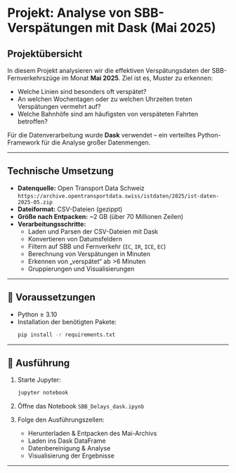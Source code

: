 # Projekt: Analyse von SBB-Verspätungen mit Dask (Mai 2025)

## Projektübersicht

In diesem Projekt analysieren wir die effektiven Verspätungsdaten der SBB-Fernverkehrszüge im Monat **Mai 2025**. Ziel ist es, Muster zu erkennen: 
- Welche Linien sind besonders oft verspätet?
- An welchen Wochentagen oder zu welchen Uhrzeiten treten Verspätungen vermehrt auf?
- Welche Bahnhöfe sind am häufigsten von verspäteten Fahrten betroffen?

Für die Datenverarbeitung wurde **Dask** verwendet – ein verteiltes Python-Framework für die Analyse großer Datenmengen.

---

## Technische Umsetzung

- **Datenquelle:** Open Transport Data Schweiz  
  `https://archive.opentransportdata.swiss/istdaten/2025/ist-daten-2025-05.zip`
- **Dateiformat:** CSV-Dateien (gezippt)
- **Größe nach Entpacken:** ~2 GB (über 70 Millionen Zeilen)
- **Verarbeitungsschritte:**
  - Laden und Parsen der CSV-Dateien mit Dask
  - Konvertieren von Datumsfeldern
  - Filtern auf SBB und Fernverkehr (`IC`, `IR`, `ICE`, `EC`)
  - Berechnung von Verspätungen in Minuten
  - Erkennen von „verspätet“ ab >6 Minuten
  - Gruppierungen und Visualisierungen

---

## 🔧 Voraussetzungen

- Python ≥ 3.10
- Installation der benötigten Pakete:
  ```bash
  pip install -r requirements.txt
  ```

---

## 🚀 Ausführung

1. Starte Jupyter:
   ```bash
   jupyter notebook
   ```

2. Öffne das Notebook `SBB_Delays_dask.ipynb`

3. Folge den Ausführungszellen:
   - Herunterladen & Entpacken des Mai-Archivs
   - Laden ins Dask DataFrame
   - Datenbereinigung & Analyse
   - Visualisierung der Ergebnisse

---
